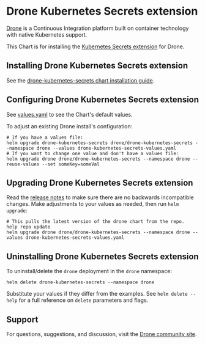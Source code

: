 # Drone Kubernetes Secrets extension

[Drone](http://drone.io/) is a Continuous Integration platform built on container technology with native Kubernetes support.

This Chart is for installing the [Kubernetes Secrets extension](https://github.com/drone/drone-kubernetes-secrets) for Drone.

## Installing Drone Kubernetes Secrets extension

See the [drone-kubernetes-secrets chart installation guide](./docs/install.md).

## Configuring Drone Kubernetes Secrets extension

See [values.yaml](values.yaml) to see the Chart's default values.

To adjust an existing Drone install's configuration:

```console
# If you have a values file:
helm upgrade drone-kubernetes-secrets drone/drone-kubernetes-secrets --namespace drone --values drone-kubernetes-secrets-values.yaml
# If you want to change one value and don't have a values file:
helm upgrade drone drone/drone-kubernetes-secrets --namespace drone --reuse-values --set someKey=someVal
```

## Upgrading Drone Kubernetes Secrets extension

Read the [release notes](https://discourse.drone.io/c/announcements/6) to make sure there are no backwards incompatible changes. Make adjustments to your values as needed, then run `helm upgrade`:

```console
# This pulls the latest version of the drone chart from the repo.
help repo update
helm upgrade drone drone/drone-kubernetes-secrets --namespace drone --values drone-kubernetes-secrets-values.yaml
```

## Uninstalling Drone Kubernetes Secrets extension

To uninstall/delete the `drone` deployment in the `drone` namespace:

```console
helm delete drone-kubernetes-secrets --namespace drone
```

Substitute your values if they differ from the examples. See `helm delete --help` for a full reference on `delete` parameters and flags.

## Support

For questions, suggestions, and discussion, visit the [Drone community site](https://discourse.drone.io/).
